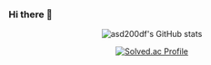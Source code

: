 ### Hi there 👋

<!--
**asd200df/asd200df** is a ✨ _special_ ✨ repository because its `README.md` (this file) appears on your GitHub profile.

Here are some ideas to get you started:

- 🔭 I’m currently working on ...
- 🌱 I’m currently learning ...
- 👯 I’m looking to collaborate on ...
- 🤔 I’m looking for help with ...
- 💬 Ask me about ...
- 📫 How to reach me: ...
- 😄 Pronouns: ...
- ⚡ Fun fact: ...
-->

<div align=center>

<!-- GitHub stats -->
![asd200df's GitHub stats](https://github-readme-stats.vercel.app/api?username=asd200df&show_icons=true&theme=tokyonight)  

<!-- Solved.ac -->
[![Solved.ac Profile](http://mazassumnida.wtf/api/generate_badge?boj=youngdo66)](https://solved.ac/youngdo66)

</div>

<!-- 주석 (template)
<div align=center>
  
![header](https://capsule-render.vercel.app/api?type=waving&color=#1E73BE&height=300&section=header&text=Welcome%20To%20My%20Github%20&fontSize=50&fontColor=ffffff)

</div>
-->
